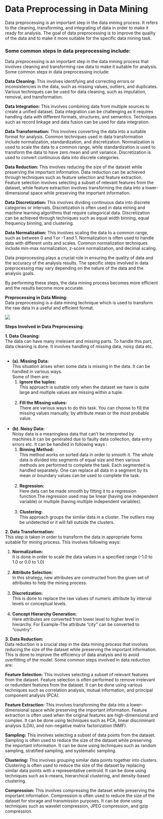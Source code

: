 ﻿# Data Preprocessing in Data Mining 

Data preprocessing is an important step in the data mining process. It refers to the cleaning, transforming, and integrating of data in order to make it ready for analysis. The goal of data preprocessing is to improve the quality of the data and to make it more suitable for the specific data mining task.

### Some common steps in data preprocessing include:

Data preprocessing is an important step in the data mining process that involves cleaning and transforming raw data to make it suitable for analysis. Some common steps in data preprocessing include:

**Data Cleaning:** This involves identifying and correcting errors or inconsistencies in the data, such as missing values, outliers, and duplicates. Various techniques can be used for data cleaning, such as imputation, removal, and transformation.

**Data Integration:** This involves combining data from multiple sources to create a unified dataset. Data integration can be challenging as it requires handling data with different formats, structures, and semantics. Techniques such as record linkage and data fusion can be used for data integration.

**Data Transformation:** This involves converting the data into a suitable format for analysis. Common techniques used in data transformation include normalization, standardization, and discretization. Normalization is used to scale the data to a common range, while standardization is used to transform the data to have zero mean and unit variance. Discretization is used to convert continuous data into discrete categories.

**Data Reduction:** This involves reducing the size of the dataset while preserving the important information. Data reduction can be achieved through techniques such as feature selection and feature extraction. Feature selection involves selecting a subset of relevant features from the dataset, while feature extraction involves transforming the data into a lower-dimensional space while preserving the important information.

**Data Discretization:** This involves dividing continuous data into discrete categories or intervals. Discretization is often used in data mining and machine learning algorithms that require categorical data. Discretization can be achieved through techniques such as equal width binning, equal frequency binning, and clustering.

**Data Normalization:** This involves scaling the data to a common range, such as between 0 and 1 or -1 and 1. Normalization is often used to handle data with different units and scales. Common normalization techniques include min-max normalization, z-score normalization, and decimal scaling.

Data preprocessing plays a crucial role in ensuring the quality of data and the accuracy of the analysis results. The specific steps involved in data preprocessing may vary depending on the nature of the data and the analysis goals.

By performing these steps, the data mining process becomes more efficient and the results become more accurate.

**Preprocessing in Data Mining:**   
Data preprocessing is a data mining technique which is used to transform the raw data in a useful and efficient format. 

![](https://media.geeksforgeeks.org/wp-content/uploads/20190312184006/Data-Preprocessing.png)

**Steps Involved in Data Preprocessing:** 

**1\. Data Cleaning:**   
The data can have many irrelevant and missing parts. To handle this part, data cleaning is done. It involves handling of missing data, noisy data etc.   
 

*   **(a). Missing Data:**   
    This situation arises when some data is missing in the data. It can be handled in various ways.   
    Some of them are: 
    1.  **Ignore the tuples:**   
        This approach is suitable only when the dataset we have is quite large and multiple values are missing within a tuple.   
         
    2.  **Fill the Missing values:**   
        There are various ways to do this task. You can choose to fill the missing values manually, by attribute mean or the most probable value.   
         
*   **(b). Noisy Data:**   
    Noisy data is a meaningless data that can’t be interpreted by machines.It can be generated due to faulty data collection, data entry errors etc. It can be handled in following ways : 
    1.  **Binning Method:**   
        This method works on sorted data in order to smooth it. The whole data is divided into segments of equal size and then various methods are performed to complete the task. Each segmented is handled separately. One can replace all data in a segment by its mean or boundary values can be used to complete the task.   
         
    2.  **Regression:**   
        Here data can be made smooth by fitting it to a regression function.The regression used may be linear (having one independent variable) or multiple (having multiple independent variables).   
         
    3.  **Clustering:**   
        This approach groups the similar data in a cluster. The outliers may be undetected or it will fall outside the clusters. 

**2\. Data Transformation:**   
This step is taken in order to transform the data in appropriate forms suitable for mining process. This involves following ways: 

1.  **Normalization:**   
    It is done in order to scale the data values in a specified range (-1.0 to 1.0 or 0.0 to 1.0)   
     
2.  **Attribute Selection:**   
    In this strategy, new attributes are constructed from the given set of attributes to help the mining process.   
     
3.  **Discretization:**   
    This is done to replace the raw values of numeric attribute by interval levels or conceptual levels.   
     
4.  **Concept Hierarchy Generation:**   
    Here attributes are converted from lower level to higher level in hierarchy. For Example-The attribute “city” can be converted to “country”. 

**3\. Data Reduction:**   
Data reduction is a crucial step in the data mining process that involves reducing the size of the dataset while preserving the important information. This is done to improve the efficiency of data analysis and to avoid overfitting of the model. Some common steps involved in data reduction are:

**Feature Selection:** This involves selecting a subset of relevant features from the dataset. Feature selection is often performed to remove irrelevant or redundant features from the dataset. It can be done using various techniques such as correlation analysis, mutual information, and principal component analysis (PCA).

**Feature Extraction:** This involves transforming the data into a lower-dimensional space while preserving the important information. Feature extraction is often used when the original features are high-dimensional and complex. It can be done using techniques such as PCA, linear discriminant analysis (LDA), and non-negative matrix factorization (NMF).

**Sampling:** This involves selecting a subset of data points from the dataset. Sampling is often used to reduce the size of the dataset while preserving the important information. It can be done using techniques such as random sampling, stratified sampling, and systematic sampling.

**Clustering:** This involves grouping similar data points together into clusters. Clustering is often used to reduce the size of the dataset by replacing similar data points with a representative centroid. It can be done using techniques such as k-means, hierarchical clustering, and density-based clustering.

**Compression:** This involves compressing the dataset while preserving the important information. Compression is often used to reduce the size of the dataset for storage and transmission purposes. It can be done using techniques such as wavelet compression, JPEG compression, and gzip compression.  
 